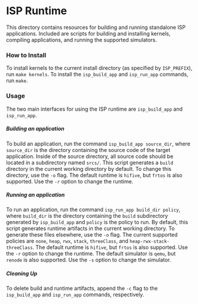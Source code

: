 # ISP Runtime

This directory contains resources for building and running standalone ISP applications.
Included are scripts for building and installing kernels, compiling applications, and running the supported simulators.

### How to Install

To install kernels to the current install directory (as specified by `ISP_PREFIX`), run `make kernels`.
To install the `isp_build_app` and `isp_run_app` commands, run `make`.

### Usage

The two main interfaces for using the ISP runtime are `isp_build_app` and `isp_run_app`.

##### Building an application

To build an application, run the command `isp_build_app source_dir`, where `source_dir` is the directory containing the source code of the target application.
Inside of the source directory, all source code should be located in a subdirectory named `srcs/`.
This script generates a `build` directory in the current working directory by default. To change this directory, use the `-o` flag.
The default runtime is `hifive`, but `frtos` is also supported. Use the `-r` option to change the runtime.

##### Running an application

To run an application, run the command `isp_run_app build_dir policy`, where `build_dir` is the directory containing the `build` subdirectory generated by `isp_build_app` and `policy` is the policy to run.
By default, this script generates runtime artifacts in the current working directory. To generate these files elsewhere, use the `-o` flag.
The current supported policies are `none`, `heap`, `rwx`, `stack`, `threeClass`, and `heap-rwx-stack-threeClass`.
The default runtime is `hifive`, but `frtos` is also supported. Use the `-r` option to change the runtime.
The default simulator is `qemu`, but `renode` is also supported. Use the `-s` option to change the simulator.

##### Cleaning Up

To delete build and runtime artifacts, append the `-c` flag to the `isp_build_app` and `isp_run_app` commands, respectively.
